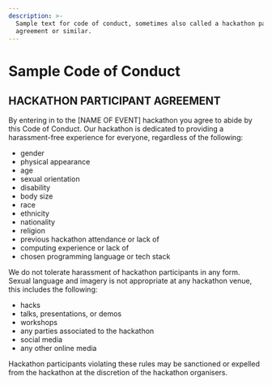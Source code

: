 ```yaml
---
description: >-
  Sample text for code of conduct, sometimes also called a hackathon participant
  agreement or similar.
---
```


# Sample Code of Conduct

## HACKATHON PARTICIPANT AGREEMENT

By entering in to the \[NAME OF EVENT\] hackathon you agree to abide by this Code of Conduct. Our hackathon is dedicated to providing a harassment-free experience for everyone, regardless of the following:

* gender
* physical appearance
* age
* sexual orientation
* disability
* body size
* race
* ethnicity
* nationality
* religion
* previous hackathon attendance or lack of
* computing experience or lack of
* chosen programming language or tech stack

We do not tolerate harassment of hackathon participants in any form. Sexual language and imagery is not appropriate at any hackathon venue, this includes the following:

* hacks
* talks, presentations, or demos
* workshops
* any parties associated to the hackathon
* social media
* any other online media

Hackathon participants violating these rules may be sanctioned or expelled from the hackathon at the discretion of the hackathon organisers.  


